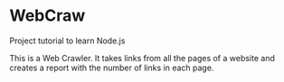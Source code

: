 # WebCraw

Project tutorial to learn Node.js

This is a Web Crawler. It takes links from all the pages of a website and creates a report with the number of links in each page.


